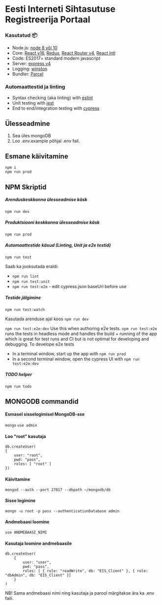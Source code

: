 # Eesti Interneti Sihtasutuse Registreerija Portaal

### Kasutatud 📦
 - Node.js: [node 8 või 10](https://nodejs.org/en/)
 - Core: [React v16](https://www.npmjs.com/package/react), [Redux](https://www.npmjs.com/package/redux), [React Router v4](https://www.npmjs.com/package/react-router), [React Intl](https://github.com/yahoo/react-intl)
 - Code: ES2017+ standard modern javascript
 - Server: [express v4](https://www.npmjs.com/package/express)
 - Logging: [winston](https://www.npmjs.com/package/winston)
 - Bundler: [Parcel](https://parceljs.org/)

### Automaattestid ja linting
 - Syntax checking (aka linting) with [eslint](https://www.npmjs.com/package/eslint)
 - Unit testing with [jest](http://facebook.github.io/jest/)
 - End to end/integration testing with [cypress](https://www.cypress.io/)

## Ülesseadmine
1) Sea üles mongoDB
2) Loo .env.example põhjal .env fail.

## Esmane käivitamine
```console
npm i
npm run prod
```

## NPM Skriptid

##### Arenduskeskkonna ülesseadmise käsk
```npm run dev```
##### Produktsiooni keskkonna ülesseadmise käsk
```npm run prod```
##### Automaattestide käsud (Linting, Unit ja e2e testid)
```npm run test```

Saab ka jooksutada eraldi: 
- ```npm run lint```
- ```npm run test:unit```
- ```npm run test:e2e``` - edit cypress.json baseUrl before use

##### Testide jälgimine
```npm run test:watch```

Kasutada arenduse ajal koos ```npm run dev```

```npm run test:e2e:dev```
Use this when authoring e2e tests. ```npm run test:e2e``` runs the tests in headless mode and handles the build + running of the app which is great for test runs and CI but is not optimal for developing and debugging. To develope e2e tests 
 - In a terminal window, start up the app with ```npm run prod```
 - In a second terminal window, open the cypress UI with ```npm run test:e2e:dev```

##### TODO helper
```npm run todo```


## MONGODB commandid
#### Esmasel sisselogimisel MongoDB-sse
```mongo```
```use admin```
#### Loo "root" kasutaja
```
db.createUser(
{
    user: "root",
    pwd: "pass",
    roles: [ "root" ]
})
```
#### Käivitamine
```mongod --auth --port 27017 --dbpath ~/mongodb/db```
#### Sisse logimine
```mongo -u root -p pass --authenticationDatabase admin```
#### Andmebaasi loomine
```use ANDMEBAASI_NIMI ```
#### Kasutaja loomine andmebaasile
```
db.createUser(
    {
        user: "user",
        pwd: "pass",
        roles: [ { role: "readWrite", db: "EIS_Client" }, { role: "dbAdmin", db: "EIS_Client" }]
    }
)
```
NB! Sama andmebaasi nimi ning kasutaja ja parool märgitakse ära ka .env faili.
